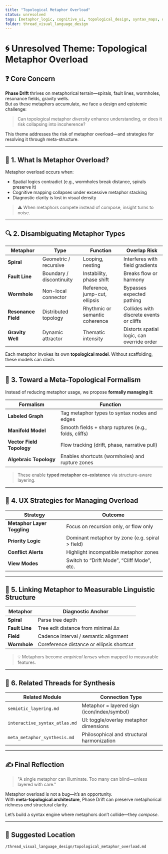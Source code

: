 ```yaml
---
title: "Topological Metaphor Overload"
status: unresolved
tags: [metaphor_logic, cognitive_ui, topological_design, syntax_maps, overload_management]
folder: thread_visual_language_design
---
```


# 🌀 Unresolved Theme: Topological Metaphor Overload

## ❓ Core Concern
**Phase Drift** thrives on metaphorical terrain—spirals, fault lines, wormholes, resonance fields, gravity wells.  
But as these metaphors accumulate, we face a design and epistemic challenge:

> Can topological metaphor *diversity* enhance understanding, or does it risk collapsing into incoherence?

This theme addresses the risk of metaphor overload—and strategies for resolving it through meta-structure.

---

## 🧠 1. What Is Metaphor Overload?

Metaphor overload occurs when:

- Spatial logics contradict (e.g., wormholes break distance, spirals preserve it)  
- Cognitive mapping collapses under excessive metaphor stacking  
- Diagnostic clarity is lost in visual density

> ⚠️ When metaphors compete instead of compose, insight turns to noise.

---

## 🔍 2. Disambiguating Metaphor Types

| Metaphor        | Type                    | Function                                | Overlap Risk                                  |
|-----------------|-------------------------|-----------------------------------------|-----------------------------------------------|
| **Spiral**       | Geometric / recursive   | Looping, nesting                        | Interferes with field gradients               |
| **Fault Line**   | Boundary / discontinuity| Instability, phase shift                | Breaks flow or harmony                        |
| **Wormhole**     | Non-local connector     | Reference, jump-cut, ellipsis           | Bypasses expected pathing                     |
| **Resonance Field** | Distributed topology | Rhythmic or semantic coherence          | Collides with discrete events or cliffs       |
| **Gravity Well** | Dynamic attractor       | Thematic intensity                      | Distorts spatial logic, can override order    |

Each metaphor invokes its own **topological model**. Without scaffolding, these models can clash.

---

## 🧬 3. Toward a Meta-Topological Formalism

Instead of reducing metaphor usage, we propose **formally managing it**:

| Formalism                | Function                                         |
|--------------------------|--------------------------------------------------|
| **Labeled Graph**        | Tag metaphor types to syntax nodes and edges     |
| **Manifold Model**       | Smooth fields + sharp ruptures (e.g., folds, cliffs) |
| **Vector Field Topology**| Flow tracking (drift, phase, narrative pull)     |
| **Algebraic Topology**   | Enables shortcuts (wormholes) and rupture zones  |

> These enable **typed metaphor co-existence** via structure-aware layering.

---

## 🧭 4. UX Strategies for Managing Overload

| Strategy                     | Outcome                                          |
|------------------------------|--------------------------------------------------|
| **Metaphor Layer Toggling** | Focus on recursion only, or flow only            |
| **Priority Logic**          | Dominant metaphor by zone (e.g. spiral > field)  |
| **Conflict Alerts**         | Highlight incompatible metaphor zones            |
| **View Modes**              | Switch to “Drift Mode”, “Cliff Mode”, etc.       |

---

## 🔗 5. Linking Metaphor to Measurable Linguistic Structure

| Metaphor        | Diagnostic Anchor                          |
|-----------------|--------------------------------------------|
| **Spiral**       | Parse tree depth                           |
| **Fault Line**   | Tree edit distance from minimal Δx         |
| **Field**        | Cadence interval / semantic alignment      |
| **Wormhole**     | Coreference distance or ellipsis shortcut  |

> 💡 Metaphors become *empirical lenses* when mapped to measurable features.

---

## 🧠 6. Related Threads for Synthesis

| Related Module               | Connection Type                            |
|-----------------------------|---------------------------------------------|
| `semiotic_layering.md`      | Metaphor = layered sign (icon/index/symbol) |
| `interactive_syntax_atlas.md`| UI: toggle/overlay metaphor dimensions      |
| `meta_metaphor_synthesis.md`| Philosophical and structural harmonization  |

---

## ✍️ Final Reflection

> "A single metaphor can illuminate. Too many can blind—unless layered with care."

Metaphor overload is not a bug—it’s an opportunity.  
With **meta-topological architecture**, Phase Drift can preserve metaphorical richness *and* structural clarity.

Let’s build a syntax engine where metaphors don’t collide—they *compose*.

---

## 📂 Suggested Location
```bash
/thread_visual_language_design/topological_metaphor_overload.md
```
